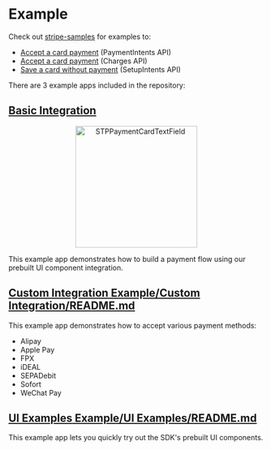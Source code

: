 # Example

Check out [stripe-samples](https://github.com/stripe-samples) for examples to:

- [Accept a card payment](https://github.com/stripe-samples/accept-a-card-payment) (PaymentIntents API)
- [Accept a card payment](https://github.com/stripe-samples/card-payment-charges-api) (Charges API)
- [Save a card without payment](https://github.com/stripe-samples/mobile-saving-card-without-payment) (SetupIntents API)

There are 3 example apps included in the repository:

## [**Basic Integration**](/Example/Basic%20Integration/README.md)
<p align="center">
<img src="https://raw.githubusercontent.com/stripe/stripe-ios/a87e2fb12ce1ba6b45a075ee22e0da5072a54279/standard-integration.gif" width="240" alt="STPPaymentCardTextField" align="center">
</p>

This example app demonstrates how to build a payment flow using our prebuilt UI component integration. 
 
 
## [**Custom Integration** Example/Custom Integration/README.md](/Example/Custom%20Integration/README.md)
This example app demonstrates how to accept various payment methods:

- Alipay
- Apple Pay
- FPX
- iDEAL
- SEPADebit
- Sofort
- WeChat Pay


## [**UI Examples** Example/UI Examples/README.md ](/Example/UI%20Examples/README.md)
This example app lets you quickly try out the SDK's prebuilt UI components.
